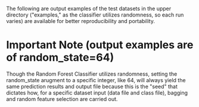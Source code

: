 The following are output examples of the test datasets in the upper directory ("examples," as the classifier utilizes randomness, so each run varies) are available for better reproducibility and portability.

# Important Note (output examples are of random_state=64)
Though the Random Forest Classifier utilizes randomness, setting the random_state arugment to a specific integer, like 64, will always yield the same prediction results and output file because this is the "seed" that dictates how, for a specific dataset input (data file and class file), bagging and random feature selection are carried out.
